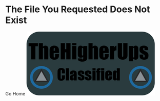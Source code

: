<h1>The File You Requested Does Not Exist</h1>
<link src="http://cdn.thehigherups.org">Go Home</link>
<img src="logo.png">
